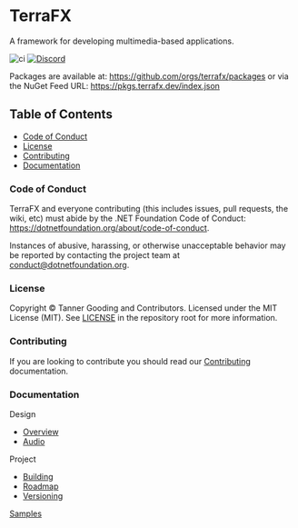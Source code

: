 # TerraFX

A framework for developing multimedia-based applications.

![ci](https://github.com/terrafx/terrafx/workflows/ci/badge.svg?branch=main&event=push)
[![Discord](https://img.shields.io/discord/593547387457372212.svg?label=Discord&style=plastic)](https://discord.terrafx.dev/)

Packages are available at: https://github.com/orgs/terrafx/packages or via the NuGet Feed URL: https://pkgs.terrafx.dev/index.json

## Table of Contents

* [Code of Conduct](#code-of-conduct)
* [License](#license)
* [Contributing](#contributing)
* [Documentation](#documentation)

### Code of Conduct

TerraFX and everyone contributing (this includes issues, pull requests, the
wiki, etc) must abide by the .NET Foundation Code of Conduct:
https://dotnetfoundation.org/about/code-of-conduct.

Instances of abusive, harassing, or otherwise unacceptable behavior may be
reported by contacting the project team at conduct@dotnetfoundation.org.

### License

Copyright © Tanner Gooding and Contributors. Licensed under the MIT License
(MIT). See [LICENSE](../LICENSE.md) in the repository root for more information.

### Contributing

If you are looking to contribute you should read our
[Contributing](CONTRIBUTING.md) documentation.

### Documentation

Design
  * [Overview](design/Overview.md)
  * [Audio](design/Audio.md)

Project
  * [Building](project/Building.md)
  * [Roadmap](project/Roadmap.md)
  * [Versioning](project/Versioning.md)

[Samples](samples/Samples.md)
